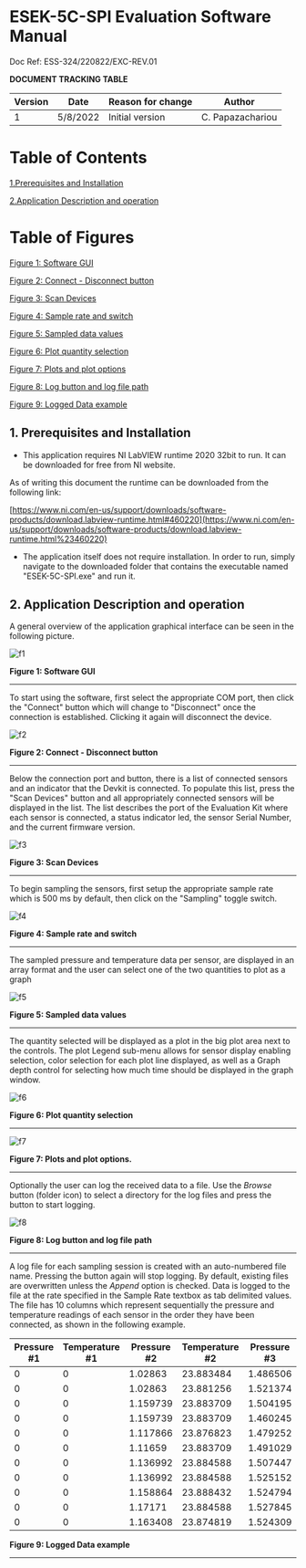 # ESEK-5C-SPI Evaluation Software Manual

Doc Ref: ESS-324/220822/EXC-REV.01

**DOCUMENT TRACKING TABLE**

| **Version** | **Date** | **Reason for change** | **Author** |
| --- | --- | --- | --- |
| 1 | 5/8/2022 | Initial version | C. Papazachariou |

# **Table of Contents**

[1.Prerequisites and Installation](#c1)

[2.Application Description and operation](#c2)

# **Table of Figures**

[Figure 1: Software GUI](#f1)

[Figure 2: Connect - Disconnect button](#f2)

[Figure 3: Scan Devices](#f3)

[Figure 4: Sample rate and switch](#f4)

[Figure 5: Sampled data values](#f5)

[Figure 6: Plot quantity selection](#f5)

[Figure 7: Plots and plot options](#f6)

[Figure 8: Log button and log file path](#f8)

[Figure 9: Logged Data example](#f9)


<a name="c1"></a>
## 1. Prerequisites and Installation

- This application requires NI LabVIEW runtime 2020 32bit to run. It can be downloaded for free from NI website.

As of writing this document the runtime can be downloaded from the following link:

[https://www.ni.com/en-us/support/downloads/software-products/download.labview-runtime.html#460220](https://www.ni.com/en-us/support/downloads/software-products/download.labview-runtime.html%23460220)

- The application itself does not require installation. In order to run, simply navigate to the downloaded folder that contains the executable named "ESEK-5C-SPI.exe" and run it.

<a name="c2"></a>
## 2. Application Description and operation
A general overview of the application graphical interface can be seen in the following picture.

![f1](https://user-images.githubusercontent.com/110021229/187670732-1ce08292-d784-457d-9143-67dadd918871.png)

<a name="f1"></a>
**Figure 1: Software GUI**
<hr/>


To start using the software, first select the appropriate COM port, then click the "Connect" button which will change to "Disconnect" once the connection is established. Clicking it again will disconnect the device.

![f2](https://user-images.githubusercontent.com/110021229/187670741-56c783ae-17f6-43fc-a459-51123d78130f.png)

<a name="f2"></a>
**Figure 2: Connect - Disconnect button**
<hr/>


Below the connection port and button, there is a list of connected sensors and an indicator that the Devkit is connected. To populate this list, press the "Scan Devices" button and all appropriately connected sensors will be displayed in the list. The list describes the port of the Evaluation Kit where each sensor is connected, a status indicator led, the sensor Serial Number, and the current firmware version.

![f3](https://user-images.githubusercontent.com/110021229/187670747-2735c019-c25b-4b9a-88c9-f2f673fe8407.png)

<a name="f3"></a>
**Figure 3: Scan Devices**
<hr/>


To begin sampling the sensors, first setup the appropriate sample rate which is 500 ms by default, then click on the "Sampling" toggle switch.

![f4](https://user-images.githubusercontent.com/110021229/187670753-dc8d2890-93e0-45fe-b46d-6e8f02a66709.png)

<a name="f4"></a>
**Figure 4: Sample rate and switch**
<hr/>


The sampled pressure and temperature data per sensor, are displayed in an array format and the user can select one of the two quantities to plot as a graph

![f5](https://user-images.githubusercontent.com/110021229/187670759-b6ea506f-c57f-4d59-98b2-daf647df9287.png)

<a name="f5"></a>
**Figure 5: Sampled data values**
<hr/>


The quantity selected will be displayed as a plot in the big plot area next to the controls. The plot Legend sub-menu allows for sensor display enabling selection, color selection for each plot line displayed, as well as a Graph depth control for selecting how much time should be displayed in the graph window.

![f6](https://user-images.githubusercontent.com/110021229/187670765-75566115-d73a-4632-a9e0-25d465de4e49.png)

<a name="f6"></a>
**Figure 6: Plot quantity selection**
<hr/>


![f7](https://user-images.githubusercontent.com/110021229/187670854-02b4f2c0-d54b-4136-87a4-51573f6e47ef.png)

<a name="f7"></a>
**Figure 7: Plots and plot options.**
<hr/>


Optionally the user can log the received data to a file. Use the _Browse_ button (folder icon) to select a directory for the log files and press the button to start logging.

![f8](https://user-images.githubusercontent.com/110021229/187670860-29ca0f2a-8f5b-4c70-8483-7b29ea68dcd2.png)

<a name="f8"></a>
**Figure 8: Log button and log file path**
<hr/>



A log file for each sampling session is created with an auto-numbered file name. Pressing the button again will stop logging. By default, existing files are overwritten unless the _Append_ option is checked. Data is logged to the file at the rate specified in the Sample Rate textbox as tab delimited values. The file has 10 columns which represent sequentially the pressure and temperature readings of each sensor in the order they have been connected, as shown in the following example.

| Pressure #1 | Temperature #1 | Pressure #2 | Temperature #2 | Pressure #3 | Temperature #3 | Pressure #4 | Temperature #4 | Pressure #5 | Temperature #5 |
| --- | --- | --- | --- | --- | --- | --- | --- | --- | --- |
| 0 | 0 | 1.02863 | 23.883484 | 1.486506 | 23.935537 | 0 | 0 | 0 | 0 |
| 0 | 0 | 1.02863 | 23.881256 | 1.521374 | 23.931942 | 0 | 0 | 0 | 0 |
| 0 | 0 | 1.159739 | 23.883709 | 1.504195 | 23.934933 | 0 | 0 | 0 | 0 |
| 0 | 0 | 1.159739 | 23.883709 | 1.460245 | 23.936039 | 0 | 0 | 0 | 0 |
| 0 | 0 | 1.117866 | 23.876823 | 1.479252 | 23.935238 | 0 | 0 | 0 | 0 |
| 0 | 0 | 1.11659 | 23.883709 | 1.491029 | 23.945698 | 0 | 0 | 0 | 0 |
| 0 | 0 | 1.136992 | 23.884588 | 1.507447 | 23.939112 | 0 | 0 | 0 | 0 |
| 0 | 0 | 1.136992 | 23.884588 | 1.525152 | 23.938387 | 0 | 0 | 0 | 0 |
| 0 | 0 | 1.158864 | 23.888432 | 1.524794 | 23.940836 | 0 | 0 | 0 | 0 |
| 0 | 0 | 1.17171 | 23.884588 | 1.527845 | 23.943447 | 0 | 0 | 0 | 0 |
| 0 | 0 | 1.163408 | 23.874819 | 1.524309 | 23.944149 | 0 | 0 | 0 | 0 |

<a name="f9"></a>
**Figure 9: Logged Data example**
<hr/>
